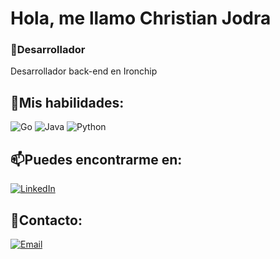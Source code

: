 # Hola, me llamo Christian Jodra
### 🔭Desarrollador

Desarrollador back-end en Ironchip


## 🌱Mis habilidades:
![Go](https://img.shields.io/badge/go-%2300ADD8.svg?style=for-the-badge&logo=go&logoColor=white)
![Java](https://img.shields.io/badge/java-%23ED8B00.svg?style=for-the-badge&logo=java&logoColor=white)
![Python](https://img.shields.io/badge/python-3670A0?style=for-the-badge&logo=python&logoColor=ffdd54)



## 📫Puedes encontrarme en:
[![LinkedIn](https://img.shields.io/badge/LinkedIn-Christian_Jodra-0077B5?style=for-the-badge&logo=linkedin&logoColor=white&labelColor=101010)](https://www.linkedin.com/in/cjodralopez/)

## 💬Contacto: 
[![Email](https://img.shields.io/badge/c.jodra14@gmail.com-email_personal-D14836?style=for-the-badge&logo=gmail&logoColor=white&labelColor=101010)](mailto:c.jodra14@gmail.com)

<!--
**cjodra14/cjodra14** is a ✨ _special_ ✨ repository because its `README.md` (this file) appears on your GitHub profile.

Here are some ideas to get you started:

- 🔭 I’m currently working on ...
- 🌱 I’m currently learning ...
- 👯 I’m looking to collaborate on ...
- 🤔 I’m looking for help with ...
- 💬 Ask me about ...
- 📫 How to reach me: ...
- 😄 Pronouns: ...
- ⚡ Fun fact: ...
-->
